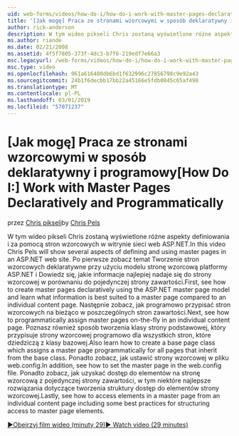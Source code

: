 ```yaml
---
uid: web-forms/videos/how-do-i/how-do-i-work-with-master-pages-declaratively-and-programmatically
title: '[Jak mogę] Praca ze stronami wzorcowymi w sposób deklaratywny i programowy | Dokumentacja firmy Microsoft'
author: rick-anderson
description: W tym wideo pikseli Chris zostaną wyświetlone różne aspekty definiowania i za pomocą stron wzorcowych w witrynie sieci web ASP.NET. Po pierwsze zobacz temat Tworzenie stron wzorcowych declarati...
ms.author: riande
ms.date: 02/21/2008
ms.assetid: 4f5f7805-373f-4dc3-b7f6-219edf7e66a3
msc.legacyurl: /web-forms/videos/how-do-i/how-do-i-work-with-master-pages-declaratively-and-programmatically
msc.type: video
ms.openlocfilehash: 961a616480db6bd1f632996c27856798c9e92a43
ms.sourcegitcommit: 24b1f6decbb17bb22a45166e5fdb0845c65af498
ms.translationtype: MT
ms.contentlocale: pl-PL
ms.lasthandoff: 03/01/2019
ms.locfileid: "57071237"
---
```

<a name="how-do-i-work-with-master-pages-declaratively-and-programmatically"></a><span data-ttu-id="1952d-104">[Jak mogę] Praca ze stronami wzorcowymi w sposób deklaratywny i programowy</span><span class="sxs-lookup"><span data-stu-id="1952d-104">[How Do I:] Work with Master Pages Declaratively and Programmatically</span></span>
====================
<span data-ttu-id="1952d-105">przez [Chris pikseli](https://twitter.com/chrispels)</span><span class="sxs-lookup"><span data-stu-id="1952d-105">by [Chris Pels](https://twitter.com/chrispels)</span></span>

<span data-ttu-id="1952d-106">W tym wideo pikseli Chris zostaną wyświetlone różne aspekty definiowania i za pomocą stron wzorcowych w witrynie sieci web ASP.NET.</span><span class="sxs-lookup"><span data-stu-id="1952d-106">In this video Chris Pels will show several aspects of defining and using master pages in an ASP.NET web site.</span></span> <span data-ttu-id="1952d-107">Po pierwsze zobacz temat Tworzenie stron wzorcowych deklaratywne przy użyciu modelu stronę wzorcową platformy ASP.NET i Dowiedz się, jakie informacje najlepiej nadaje się do strony wzorcowej w porównaniu do pojedynczej strony zawartości.</span><span class="sxs-lookup"><span data-stu-id="1952d-107">First, see how to create master pages declaratively using the ASP.NET master page model and learn what information is best suited to a master page compared to an individual content page.</span></span> <span data-ttu-id="1952d-108">Następnie zobacz, jak programowo przypisać stron wzorcowych na bieżąco w poszczególnych stron zawartości.</span><span class="sxs-lookup"><span data-stu-id="1952d-108">Next, see how to programmatically assign master pages on-the-fly in an individual content page.</span></span> <span data-ttu-id="1952d-109">Poznasz również sposób tworzenia klasy strony podstawowej, który przypisuje strony wzorcowej programowo dla wszystkich stron, które dziedziczą z klasy bazowej.</span><span class="sxs-lookup"><span data-stu-id="1952d-109">Also learn how to create a base page class which assigns a master page programmatically for all pages that inherit from the base class.</span></span> <span data-ttu-id="1952d-110">Ponadto zobacz, jak ustawić strony wzorcowej w pliku web.config.</span><span class="sxs-lookup"><span data-stu-id="1952d-110">In addition, see how to set the master page in the web.config file.</span></span> <span data-ttu-id="1952d-111">Ponadto zobacz, jak uzyskać dostęp do elementów na stronę wzorcową z pojedynczej strony zawartości, w tym niektóre najlepsze rozwiązania dotyczące tworzenia struktury dostęp do elementów strony wzorcowej.</span><span class="sxs-lookup"><span data-stu-id="1952d-111">Lastly, see how to access elements in a master page from an individual content page including some best practices for structuring access to master page elements.</span></span>

[<span data-ttu-id="1952d-112">&#9654;Obejrzyj film wideo (minuty 29)</span><span class="sxs-lookup"><span data-stu-id="1952d-112">&#9654; Watch video (29 minutes)</span></span>](https://channel9.msdn.com/Blogs/ASP-NET-Site-Videos/how-do-i-work-with-master-pages-declaratively-and-programmatically)
